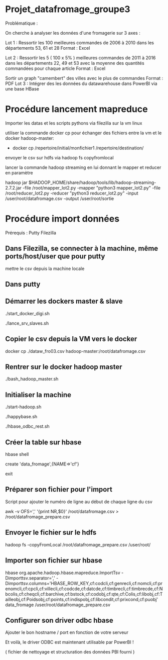 # Projet_datafromage_groupe3

Problématique :

On cherche à analyser les données d'une fromagerie sur 3 axes :

Lot 1 :
Ressortir les 100 meilleures commandes de 2006 à 2010 dans les départements 53, 61 et 28
Format : Excel

Lot 2 :
Ressortir les 5 ( 100 x 5% ) meilleures commandes de 2011 à 2016 dans les départements 22, 49 et 53
avec la moyenne des quantités commandées pour chaque article
Format : Excel

Sortir un graph "camembert" des villes avec le plus de commandes
Format : PDF
Lot 3 :
Intégrer des les données du datawarehouse dans PowerBI via une base HBase

# Procédure lancement mapreduce
Importer les datas et les scripts pythons via filezilla sur la vm linux

utiliser la commande docker cp pour échanger des fichiers entre la vm et le docker hadoop-master:
- docker cp /repertoire/initial/monfichier1 /repertoire/destination/

envoyer le csv sur hdfs via hadoop fs copyfromlocal

lancer la commande hadoop streaming en lui donnant le mapper et reducer en paramètre

hadoop jar $HADOOP_HOME/share/hadoop/tools/lib/hadoop-streaming-2.7.2.jar -file /root/mapper_lot2.py -mapper "python3 mapper_lot2.py" -file /root/reducer_lot2.py -reducer "python3 reducer_lot2.py" -input /user/root/datafromage.csv -output /user/root/sortie

# Procédure import données
Prérequis :
Putty
Filezilla
 
## Dans Filezilla, se connecter à la machine, même ports/host/user que pour putty
 
mettre le csv depuis la machine locale
 
## Dans putty
 
## Démarrer les dockers master & slave
./start_docker_digi.sh

./lance_srv_slaves.sh
## Copier le csv depuis la VM vers le docker
docker cp ./dataw_fro03.csv hadoop-master:/root/datafromage.csv

## Rentrer sur le docker hadoop master
./bash_hadoop_master.sh

## Initialiser la machine
./start-hadoop.sh

./happybase.sh

./hbase_odbc_rest.sh

## Créer la table sur hbase
hbase shell

create 'data_fromage',{NAME=>'cf'}

exit

## Préparer son fichier pour l'import
Script pour ajouter le numéro de ligne au début de chaque ligne du csv

awk -v OFS=',' '{print NR,$0}' /root/datafromage.csv > /root/datafromage_prepare.csv

## Envoyer le fichier sur le hdfs
hadoop fs -copyFromLocal /root/datafromage_prepare.csv /user/root/

## Importer son fichier sur hbase
hbase org.apache.hadoop.hbase.mapreduce.ImportTsv -Dimporttsv.separator=',' -Dimporttsv.columns='HBASE_ROW_KEY,cf:codcli,cf:genrecli,cf:nomcli,cf:prenomcli,cf:cpcli,cf:villecli,cf:codcde,cf:datcde,cf:timbrecli,cf:timbrecde,cf:Nbcolis,cf:cheqcli,cf:barchive,cf:bstock,cf:codobj,cf:qte,cf:Colis,cf:libobj,cf:Tailleobj,cf:Poidsobj,cf:points,cf:indispobj,cf:libcondit,cf:prixcond,cf:puobj' data_fromage /user/root/datafromage_prepare.csv

## Configurer son driver odbc hbase
Ajouter le bon hostname / port en fonction de votre serveur

Et voilà, le driver ODBC est maintenant utilisable par PowerBI !

( fichier de nettoyage et structuration des données PBI fourni )


